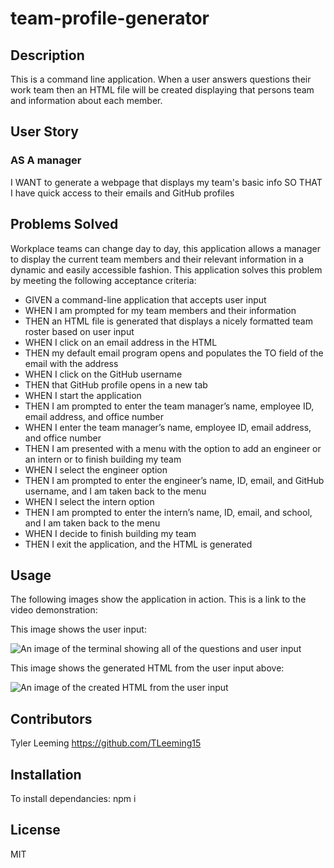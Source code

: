 # team-profile-generator


## Description
This is a command line application. When a user answers questions their work team then an HTML file will be created displaying that persons team and information about each member.

## User Story

### AS A manager
I WANT to generate a webpage that displays my team's basic info
SO THAT I have quick access to their emails and GitHub profiles

## Problems Solved
Workplace teams can change day to day, this application allows a manager to display the current team members and their relevant information in a dynamic and easily accessible fashion. This application solves this problem by meeting the following acceptance criteria:

* GIVEN a command-line application that accepts user input
* WHEN I am prompted for my team members and their information
* THEN an HTML file is generated that displays a nicely formatted team roster based on user input
* WHEN I click on an email address in the HTML
* THEN my default email program opens and populates the TO field of the email with the address
* WHEN I click on the GitHub username
* THEN that GitHub profile opens in a new tab
* WHEN I start the application
* THEN I am prompted to enter the team manager’s name, employee ID, email address, and office number
* WHEN I enter the team manager’s name, employee ID, email address, and office number
* THEN I am presented with a menu with the option to add an engineer or an intern or to finish building my team
* WHEN I select the engineer option
* THEN I am prompted to enter the engineer’s name, ID, email, and GitHub username, and I am taken back to the menu
* WHEN I select the intern option
* THEN I am prompted to enter the intern’s name, ID, email, and school, and I am taken back to the menu
* WHEN I decide to finish building my team
* THEN I exit the application, and the HTML is generated





## Usage

The following images show the application in action. This is a link to the video demonstration: 

This image shows the user input:

<img src=".png" alt="An image of the terminal showing all of the questions and user input"/>

This image shows the generated HTML from the user input above:

<img src=".png" alt="An image of the created HTML from the user input"/>




 
## Contributors

Tyler Leeming https://github.com/TLeeming15
## Installation

To install dependancies: npm i 

## License

MIT